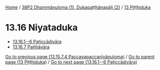 
[Home](/) / [38P2 Dhammānuloma (1), Dukapaṭṭhānapāḷi (2)](...md) / [13 Piṭṭhiduka](../38P2/13.md)

# 13.16 Niyataduka

* [13.16.1--6 Paṭiccādivāra](13.16/13.16.1--6.md)
* [13.16.7 Pañhāvāra](13.16/13.16.7.md)

[Go to previous page (13.15.7.4 Paccayapaccanīyānuloma)](13.15/13.15.7/13.15.7.4.md) / [Go to parent page (13 Piṭṭhiduka)](../38P2/13.md) / [Go to next page (13.16.1--6 Paṭiccādivāra)](13.16/13.16.1--6.md)


